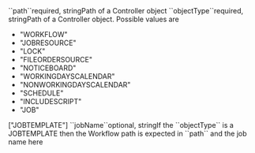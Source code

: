 <tr><td>``path``</td><td>required, string</td><td>Path of a Controller object</td><td></td><td></td></tr>
<tr><td>``objectType``</td><td>required, string</td><td>Path of a Controller object. Possible values are 
<ul><li>"WORKFLOW"</li>
    <li>"JOBRESOURCE"</li>
    <li>"LOCK"</li>
    <li>"FILEORDERSOURCE"</li>
    <li>"NOTICEBOARD"</li>
    <li>"WORKINGDAYSCALENDAR"</li>
    <li>"NONWORKINGDAYSCALENDAR"</li>
    <li>"SCHEDULE"</li>
    <li>"INCLUDESCRIPT"</li>
    <li>"JOB"</li>
</ul>
</td><td>["JOBTEMPLATE"]</td><td></td></tr>
<tr><td>``jobName``</td><td>optional, string</td><td>If the ``objectType`` is a JOBTEMPLATE then the Workflow path is expected in ``path`` and the job name here</td><td></td><td></td></tr>
